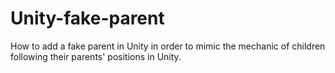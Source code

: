 # Unity-fake-parent
How to add a fake parent in Unity in order to mimic the mechanic of children following their parents' positions in Unity.
